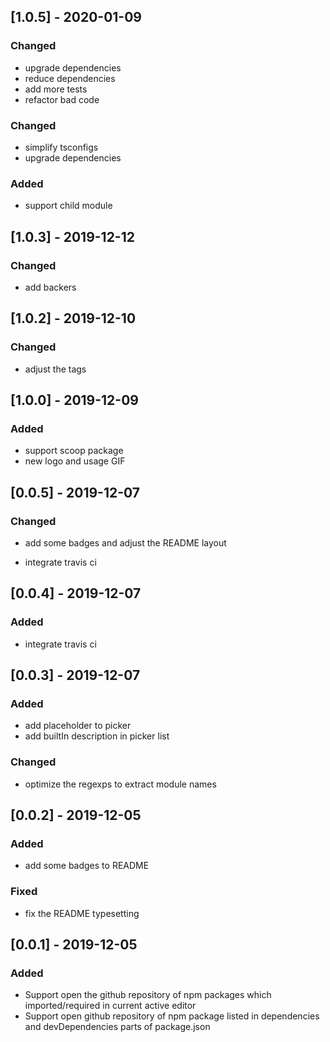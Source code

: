 ## [1.0.5] - 2020-01-09

### Changed

- upgrade dependencies
- reduce dependencies
- add more tests
- refactor bad code

### Changed

- simplify tsconfigs
- upgrade dependencies

### Added

- support child module

## [1.0.3] - 2019-12-12

### Changed

- add backers

## [1.0.2] - 2019-12-10

### Changed

- adjust the tags

## [1.0.0] - 2019-12-09

### Added

- support scoop package
- new logo and usage GIF

## [0.0.5] - 2019-12-07

### Changed

- add some badges and adjust the README layout

- integrate travis ci

## [0.0.4] - 2019-12-07

### Added

- integrate travis ci

## [0.0.3] - 2019-12-07

### Added

- add placeholder to picker
- add builtIn description in picker list

### Changed

- optimize the regexps to extract module names

## [0.0.2] - 2019-12-05

### Added

- add some badges to README

### Fixed

- fix the README typesetting

## [0.0.1] - 2019-12-05

### Added

- Support open the github repository of npm packages which imported/required in current active editor
- Support open github repository of npm package listed in dependencies and devDependencies parts of package.json
